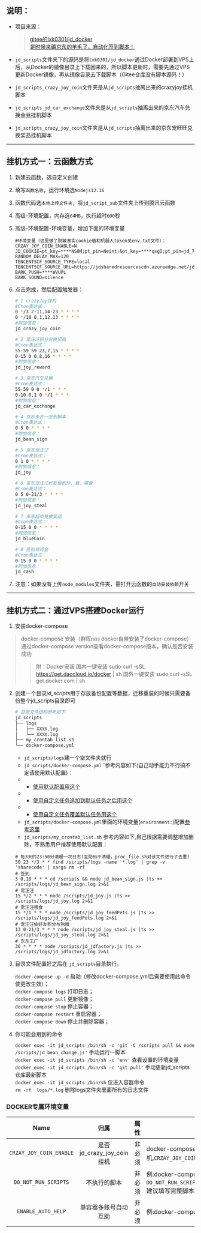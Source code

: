 ## 说明：
* 项目来源：
  > [gitee的lxk0301/jd_docker](https://gitee.com/lxk0301/jd_docker/)  
  > [是时候来薅京东的羊毛了，自动化签到脚本！](https://juejin.cn/post/6894878716192063501)  

* `jd_scripts`文件夹下的源码是将`lxk0301/jd_docker`通过Docker部署到VPS上后，从Docker的镜像目录上下载回来的，所以脚本更新时，需要先通过VPS更新Docker镜像，再从镜像目录去下载脚本（Gitee仓库没有脚本源码！） 
* `jd_scripts_crazy_joy_coin`文件夹是从`jd_scripts`抽离出来的crazyjoy挂机脚本 
* `jd_scripts_jd_car_exchange`文件夹是从`jd_scripts`抽离出来的京东汽车兑换金豆挂机脚本 
* `jd_scripts_crazy_joy_coin`文件夹是从`jd_scripts`抽离出来的京东宠旺旺兑换奖品挂机脚本 

---
## 挂机方式一：云函数方式
1. 新建云函数，选自定义创建
2. 填写`函数名称`，运行环境选`Nodejs12.16`
3. 函数代码选`本地上传文件夹`，将`jd_script_sub`文件夹上传到腾讯云函数
4. 高级-环境配置，内存选`64MB`，执行超时`600`秒
5. 高级-环境配置-环境变量，增加下面的环境变量
   ```properties
   #环境变量（这里做了脱敏真实cookie值和机器人token见env.txt文件）：
   CRZAY_JOY_COIN_ENABLE=N
   JD_COOKIE=pt_key=****NS0M;pt_pin=Neint;&pt_key=****qsgI;pt_pin=jd_7b1c5d479a095;
   RANDOM_DELAY_MAX=120
   TENCENTSCF_SOURCE_TYPE=local
   TENCENTSCF_SOURCE_URL=https://jdsharedresourcescdn.azureedge.net/jdresource/
   BARK_PUSH=****WVUPL
   BARK_SOUND=silence
   ```
6. 点击完成，然后配置触发器：

    ```bash
    # 1 crazyJoy挂机
    #Cron表达式：
    0 */3 2-11,14-23 * * * *
    0 */10 0,1,12,13 * * * *
    #附加信息：
    jd_crazy_joy_coin
    
    # 2 宠汪汪积分兑换奖品 
    #Cron表达式：
    55-59 59 23,7,15 * * * *
    0-15 0 0,8,16 * * * *
    #附加信息：
    jd_joy_reward

    # 3 京东汽车兑换
    #Cron表达式：
    55-59 0 0 */1 * * *
    0-10 0,1 0 */1 * * *
    #附加信息：
    jd_car_exchange

    # 4 京东多合一签到脚本
    #Cron表达式：
    0 5 0 * * * *
    #附加信息：
    jd_bean_sign

    # 5 京东宠汪汪
    #Cron表达式：
    0 1 0 * * * *
    #附加信息：
    jd_joy

    # 6 京东宠汪汪好友偷积分、食、喂食
    #Cron表达式：
    0 5 0-21/3 * * * *
    #附加信息：
    jd_joy_steal

    # 7 东东超市兑换奖品
    #Cron表达式：
    0-15 0 0 * * * *
    #附加信息：
    jd_blueCoin

    # 8 签到领现金
    #Cron表达式：
    0-15 0 0 * * * *
    #附加信息：
    jd_cash

    ```

7. 注意：如果没有上传`node_modules`文件夹，需打开云函数的`自动安装依赖`开关

---
## 挂机方式二：通过VPS搭建Docker运行

1. 安装docker-compose
  > docker-compose 安装（群晖nas docker自带安装了docker-compose）
  > 通过docker-compose version查看docker-compose版本，确认是否安装成功
  >> 附：Docker安装 国内一键安装 sudo curl -sSL https://get.daocloud.io/docker | sh 国外一键安装 sudo curl -sSL get.docker.com | sh

2. 创建一个目录*jd_scripts*用于存放备份配置等数据，迁移重装的时候只需要备份整个jd_scripts目录即可
   ```bash
   # 目录文件结构参考如下:
   jd_scripts
   ├── logs
   │   ├── XXXX.log
   │   └── XXXX.log
   ├── my_crontab_list.sh
   └── docker-compose.yml
   ```

   - `jd_scripts/logs`建一个空文件夹就行
   - `jd_scripts/docker-compose.yml` `参考内容如下(自己动手能力不行搞不定请使用默认配置)：
   - - [使用默认配置用这个](./example/default.yml)
   - - [使用自定义任务追加到默认任务之后用这个](./example/custom-append.yml)
   - - [使用自定义任务覆盖默认任务用这个](./example/custom-overwrite.yml)
   - `jd_scripts/docker-compose.yml`里面的环境变量(`environment:`)配置[参考这里](./example/githubAction.md#互助码类环境变量)
   - `jd_scripts/my_crontab_list.sh` 参考内容如下,自己根据需要调整增加删除，不熟悉用户推荐使用默认配置：

   ```shell
   # 每3天的23:50分清理一次日志(互助码不清理，proc_file.sh对该文件进行了去重)
   50 23 */3 * * find /scripts/logs -name '*.log' | grep -v 'sharecode' | xargs rm -rf
   # 签到
   3 0,18 * * * cd /scripts && node jd_bean_sign.js |ts >> /scripts/logs/jd_bean_sign.log 2>&1
   # 宠汪汪
   15 */2 * * * node /scripts/jd_joy.js |ts >> /scripts/logs/jd_joy.log 2>&1
   # 宠汪汪喂食
   15 */1 * * * node /scripts/jd_joy_feedPets.js |ts >> /scripts/logs/jd_joy_feedPets.log 2>&1
   # 宠汪汪偷好友积分与狗粮
   13 0-21/3 * * * node /scripts/jd_joy_steal.js |ts >> /scripts/logs/jd_joy_steal.log 2>&1
   # 东东工厂
   36 * * * * node /scripts/jd_jdfactory.js |ts >> /scripts/logs/jd_jdfactory.log 2>&1
   ```

3. 目录文件配置好之后在 `jd_scripts`目录执行。  

    `docker-compose up -d` 启动（修改docker-compose.yml后需要使用此命令使更改生效）；  
    `docker-compose logs` 打印日志；  
    `docker-compose pull` 更新镜像；  
    `docker-compose stop` 停止容器；  
    `docker-compose restart` 重启容器；  
    `docker-compose down` 停止并删除容器；  

4. 你可能会用到的命令

    `docker exec -it jd_scripts /bin/sh -c 'git -C /scripts pull && node /scripts/jd_bean_change.js'`  手动运行一脚本   
    `docker exec -it jd_scripts /bin/sh -c 'env'`  查看设置的环境变量  
    `docker exec -it jd_scripts /bin/sh -c 'git pull'` 手动更新jd_scripts仓库最新脚本  
    `docker exec -it jd_scripts /bin/sh` 仅进入容器命令   
    `rm -rf  logs/*.log` 删除logs文件夹里面所有的日志文件   

### DOCKER专属环境变量
|        Name       |      归属      |  属性  | 说明                                                         |
| :---------------: | :------------: | :----: | ------------------------------------------------------------ |
| `CRZAY_JOY_COIN_ENABLE` | 是否jd_crazy_joy_coin挂机 | 非必须 | docker-compose.yml文件下填写`CRZAY_JOY_COIN_ENABLE=Y`表示挂机,`CRZAY_JOY_COIN_ENABLE=N`表不挂机 |
| `DO_NOT_RUN_SCRIPTS` | 不执行的脚本 | 非必须 | 例:docker-compose.yml文件里面填写`DO_NOT_RUN_SCRIPTS=jd_family.js&jd_dreamFactory.js&jd_jxnc.js`, 建议填写完整脚本名,不完整的文件名可能导致其他脚本被禁用 |
| `ENABLE_AUTO_HELP` | 单容器多账号自动互助 | 非必须 | 例:docker-compose.yml文件里面填写`ENABLE_AUTO_HELP=true` |

